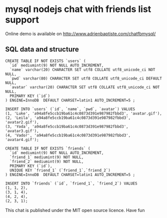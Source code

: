 mysql nodejs chat with friends list support
=============
Online demo is available on http://www.adrienbaptiste.com/chatfbmysql/

## SQL data and structure

	CREATE TABLE IF NOT EXISTS `users` (
	  `id` mediumint(9) NOT NULL AUTO_INCREMENT,
	  `name` varchar(20) CHARACTER SET utf8 COLLATE utf8_unicode_ci NOT NULL,
	  `pwd` varchar(80) CHARACTER SET utf8 COLLATE utf8_unicode_ci DEFAULT NULL,
	  `avatar` varchar(20) CHARACTER SET utf8 COLLATE utf8_unicode_ci NOT NULL,
	  PRIMARY KEY (`id`)
	) ENGINE=InnoDB  DEFAULT CHARSET=latin1 AUTO_INCREMENT=5 ;

	INSERT INTO `users` (`id`, `name`, `pwd`, `avatar`) VALUES
	(1, 'Luke', 'a94a8fe5ccb19ba61c4c0873d391e987982fbbd3', 'avatar.gif'),
	(2, 'Leila', 'a94a8fe5ccb19ba61c4c0873d391e987982fbbd3', 'avatar2.gif'),
	(3, 'Yoda', 'a94a8fe5ccb19ba61c4c0873d391e987982fbbd3', 'avatar3.gif'),
	(4, 'Vador', 'a94a8fe5ccb19ba61c4c0873d391e987982fbbd3', 'avatar4.gif');
	
	CREATE TABLE IF NOT EXISTS `friends` (
	  `id` mediumint(9) NOT NULL AUTO_INCREMENT,
	  `friend_1` mediumint(9) NOT NULL,
	  `friend_2` mediumint(9) NOT NULL,
	  PRIMARY KEY (`id`),
	  UNIQUE KEY `friend_1` (`friend_1`,`friend_2`)
	) ENGINE=InnoDB  DEFAULT CHARSET=latin1 AUTO_INCREMENT=5 ;

	INSERT INTO `friends` (`id`, `friend_1`, `friend_2`) VALUES
	(1, 1, 2),
	(3, 1, 4),
	(4, 2, 4),
	(2, 3, 1);

This chat is published under the MIT open source licence.
Have fun
